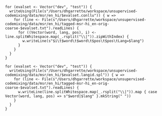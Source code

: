     for (evalset <- Vector("dev", "test")) {
      writeUsing(File(s"/Users/dhgarrette/workspace/unsupervised-codemixing/data/msr/en_hi/$evalset.conllu")) { w =>
        for (line <- File(s"/Users/dhgarrette/workspace/unsupervised-codemixing/data/msr/en_hi/tagged-msr-hi_en-orig-coarse-$evalset.txt").readLines) {
          for ((Vector(word, lang, pos), i) <- line.splitWhitespace.map(_.rsplit("\\|")).zipWithIndex) {
            w.writeLine(s"$i\t$word\t$word\t$pos\t$pos\tLang=$lang")
          }
        }
      }
    }

    for (evalset <- Vector("dev", "test")) {
      writeUsing(File(s"/Users/dhgarrette/workspace/unsupervised-codemixing/data/msr/en_hi/$evalset.langid.spl")) { w =>
        for (line <- File(s"/Users/dhgarrette/workspace/unsupervised-codemixing/data/msr/en_hi/tagged-msr-hi_en-orig-coarse-$evalset.txt").readLines) {
          w.writeLine(line.splitWhitespace.map(_.rsplit("\\|")).map { case Vector(word, lang, pos) => s"$word|$lang" }.mkString(" "))
        }
      }
    }

